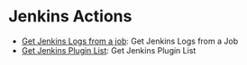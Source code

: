 # Jenkins Actions

* [Get Jenkins Logs from a job](https://github.com/unskript/Awesome-CloudOps-Automation/tree/master/Jenkins/legos/jenkins\_get\_logs/README.md): Get Jenkins Logs from a Job
* [Get Jenkins Plugin List](https://github.com/unskript/Awesome-CloudOps-Automation/tree/master/Jenkins/legos/jenkins\_get\_plugins/README.md): Get Jenkins Plugin List
